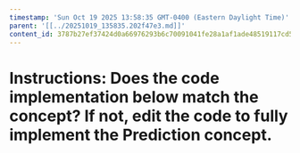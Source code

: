 ```yaml
---
timestamp: 'Sun Oct 19 2025 13:58:35 GMT-0400 (Eastern Daylight Time)'
parent: '[[../20251019_135835.202f47e3.md]]'
content_id: 3787b27ef37424d0a66976293b6c70091041fe28a1af1ade48519117cd5237a9
---
```


# Instructions: Does the code implementation below match the concept? If not, edit the code to fully implement the Prediction concept.
